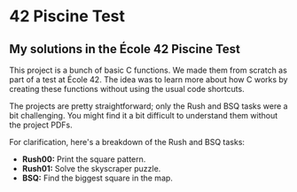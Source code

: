 # 42 Piscine Test

## My solutions in the École 42 Piscine Test

This project is a bunch of basic C functions. We made them from scratch as part of a test at École 42. The idea was to learn more about how C works by creating these functions without using the usual code shortcuts.

The projects are pretty straightforward; only the Rush and BSQ tasks were a bit challenging. You might find it a bit difficult to understand them without the project PDFs.

For clarification, here's a breakdown of the Rush and BSQ tasks:

- **Rush00:** Print the square pattern.
- **Rush01:** Solve the skyscraper puzzle.
- **BSQ:** Find the biggest square in the map.
